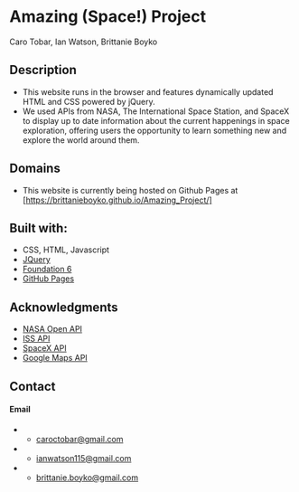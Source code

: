 # Amazing (Space!) Project
Caro Tobar, Ian Watson, Brittanie Boyko

## Description
* This website runs in the browser and features dynamically updated HTML and CSS powered by jQuery.
* We used APIs from NASA, The International Space Station, and SpaceX to display up to date information about the current happenings in space exploration, offering users the opportunity to learn something new and explore the world around them.

## Domains
* This website is currently being hosted on Github Pages at [https://brittanieboyko.github.io/Amazing_Project/]

## Built with:
* CSS, HTML, Javascript
* [JQuery](https://jquery.com/)
* [Foundation 6](https://foundation.zurb.com/)
* [GitHub Pages](http://pages.github.com/)

## Acknowledgments

* [NASA Open API](https://api.nasa.gov/)
* [ISS API](http://open-notify.org/Open-Notify-API/)
* [SpaceX API](https://docs.spacexdata.com/?version=latest#intro)
* [Google Maps API](https://cloud.google.com/maps-platform/maps/)


## Contact
#### Email
* * caroctobar@gmail.com
* * ianwatson115@gmail.com
* * brittanie.boyko@gmail.com